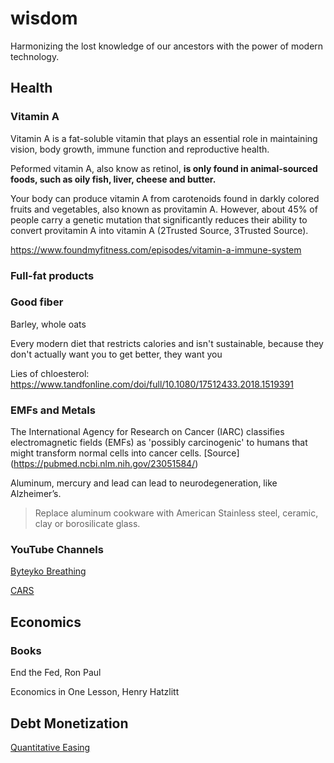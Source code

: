 # wisdom

Harmonizing the lost knowledge of our ancestors with the power of modern technology. 


## Health

### Vitamin A
Vitamin A is a fat-soluble vitamin that plays an essential role in maintaining vision, body growth, immune function and reproductive health.

Peformed vitamin A, also know as retinol, **is only found in animal-sourced foods, such as oily fish, liver, cheese and butter.**

Your body can produce vitamin A from carotenoids found in darkly colored fruits and vegetables, also known as provitamin A. However, about 45% of people carry a genetic mutation that significantly reduces their ability to convert provitamin A into vitamin A (2Trusted Source, 3Trusted Source). 

https://www.foundmyfitness.com/episodes/vitamin-a-immune-system

### Full-fat products

### Good fiber
Barley, whole oats

Every modern diet that restricts calories and isn't sustainable, because they don't actually want you to get better, they want you 

Lies of chloesterol:
https://www.tandfonline.com/doi/full/10.1080/17512433.2018.1519391

### EMFs and Metals

The International Agency for Research on Cancer (IARC) classifies electromagnetic fields (EMFs) as 'possibly carcinogenic' to humans that might transform normal cells into cancer cells. [Source] (https://pubmed.ncbi.nlm.nih.gov/23051584/)

Aluminum, mercury and lead can lead to neurodegeneration, like Alzheimer’s. 
> Replace aluminum cookware with American Stainless steel, ceramic, clay or borosilicate glass.




### YouTube Channels

[Byteyko Breathing](https://www.youtube.com/watch?v=tKaUEVnducI&t=310s)

[CARS](https://www.youtube.com/watch?v=LGUhVelktk4)



## Economics

### Books

End the Fed, Ron Paul

Economics in One Lesson, Henry Hatzlitt


## Debt Monetization

[Quantitative Easing](https://www.youtube.com/watch?v=NSW7Yim23c0)
